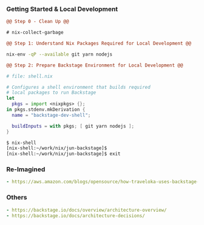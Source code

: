 ### Getting Started & Local Development
```diff
@@ Step 0 - Clean Up @@

# nix-collect-garbage
```

```diff
@@ Step 1: Understand Nix Packages Required for Local Development @@
```

```sh
nix-env -qP --available git yarn nodejs
```

```diff
@@ Step 2: Prepare Backstage Environment for Local Development @@
```

```nix
# file: shell.nix

# Configures a shell environment that builds required 
# local packages to run Backstage
let 
  pkgs = import <nixpkgs> {};
in pkgs.stdenv.mkDerivation {
  name = "backstage-dev-shell";

  buildInputs = with pkgs; [ git yarn nodejs ];
}
```

```sh
$ nix-shell
[nix-shell:~/work/nix/jun-backstage]$
[nix-shell:~/work/nix/jun-backstage]$ exit
```


### Re-Imagined
```yaml
- https://aws.amazon.com/blogs/opensource/how-traveloka-uses-backstage-as-an-api-developer-portal-for-amazon-api-gateway/
```

### Others
```yaml
- https://backstage.io/docs/overview/architecture-overview/
- https://backstage.io/docs/architecture-decisions/
```
